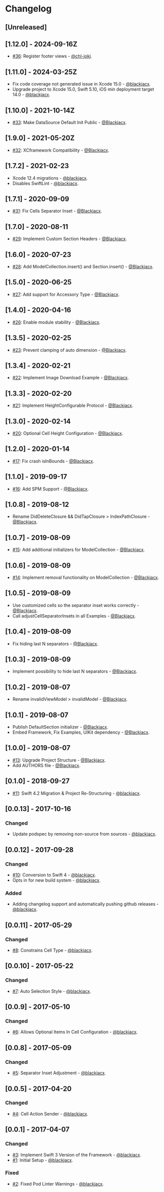 # Changelog

## [Unreleased]

## [1.12.0] - 2024-09-16Z

- [#36](https://github.com/Blackjacx/Source/pull/36): Register footer views - [@chl-ioki](https://github.com/chl-ioki).

## [1.11.0] - 2024-03-25Z

- Fix code coverage not generated issue in Xcode 15.0 - [@blackjacx](https://github.com/blackjacx).
- Upgrade project to Xcode 15.0, Swift 5.10, iOS min deployment target 14.0 - [@blackjacx](https://github.com/blackjacx).

## [1.10.0] - 2021-10-14Z

- [#33](https://github.com/Blackjacx/Source/pull/33): Make DataSource Default Init Public - [@Blackjacx](https://github.com/blackjacx).

## [1.9.0] - 2021-05-20Z

- [#32](https://github.com/Blackjacx/Source/pull/32): XCframework Compatibility - [@Blackjacx](https://github.com/blackjacx).

## [1.7.2] - 2021-02-23

- Xcode 12.4 migrations - [@blackjacx](https://github.com/blackjacx).
- Disables SwiftLint - [@blackjacx](https://github.com/blackjacx).

## [1.7.1] - 2020-09-09

- [#31](https://github.com/Blackjacx/Source/pull/31): Fix Cells Separator Inset - [@Blackjacx](https://github.com/blackjacx).

## [1.7.0] - 2020-08-11

- [#29](https://github.com/Blackjacx/Source/pull/29): Implement Custom Section Headers - [@Blackjacx](https://github.com/blackjacx).

## [1.6.0] - 2020-07-23

- [#28](https://github.com/Blackjacx/Source/pull/28): Add ModelCollection.insert() and Section.insert() - [@Blackjacx](https://github.com/blackjacx).

## [1.5.0] - 2020-06-25

- [#27](https://github.com/Blackjacx/Source/pull/27): Add support for Accessory Type - [@Blackjacx](https://github.com/blackjacx).

## [1.4.0] - 2020-04-16

- [#26](https://github.com/Blackjacx/Source/pull/26): Enable module stability - [@Blackjacx](https://github.com/blackjacx).

## [1.3.5] - 2020-02-25

- [#23](https://github.com/Blackjacx/Source/pull/23): Prevent clamping of auto dimension - [@Blackjacx](https://github.com/blackjacx).

## [1.3.4] - 2020-02-21

- [#22](https://github.com/Blackjacx/Source/pull/22): Implement Image Download Example - [@Blackjacx](https://github.com/blackjacx).

## [1.3.3] - 2020-02-20

- [#21](https://github.com/Blackjacx/Source/pull/21): Implement HeightConfigurable Protocol - [@Blackjacx](https://github.com/blackjacx).

## [1.3.0] - 2020-02-14

- [#20](https://github.com/Blackjacx/Source/pull/20): Optional Cell Height Configuration - [@Blackjacx](https://github.com/blackjacx).

## [1.2.0] - 2020-01-14

- [#17](https://github.com/Blackjacx/Source/pull/17): Fix crash isInBounds - [@Blackjacx](https://github.com/blackjacx).

## [1.1.0] - 2019-09-17

- [#16](https://github.com/Blackjacx/Source/pull/16): Add SPM Support - [@Blackjacx](https://github.com/blackjacx).

## [1.0.8] - 2019-08-12

- Rename DidDeleteClosure && DidTapClosure > IndexPathClosure - [@Blackjacx](https://github.com/blackjacx).

## [1.0.7] - 2019-08-09

- [#15](https://github.com/Blackjacx/Source/pull/15): Add additional initializers for ModelCollection - [@Blackjacx](https://github.com/blackjacx).

## [1.0.6] - 2019-08-09

- [#14](https://github.com/Blackjacx/Source/pull/14): Implement removal functionality on ModelCollection - [@Blackjacx](https://github.com/blackjacx).

## [1.0.5] - 2019-08-09

- Use customized cells so the separator inset works correctly - [@Blackjacx](https://github.com/blackjacx).
- Call adjustCellSeparatorInsets in all Examples - [@Blackjacx](https://github.com/blackjacx).

## [1.0.4] - 2019-08-09

- Fix hiding last N separators - [@Blackjacx](https://github.com/blackjacx).

## [1.0.3] - 2019-08-09

- Implement possibility to hide last N separators - [@Blackjacx](https://github.com/blackjacx).

## [1.0.2] - 2019-08-07

- Rename invalidViewModel > invalidModel - [@Blackjacx](https://github.com/blackjacx).

## [1.0.1] - 2019-08-07

- Publish DefaultSection initializer - [@Blackjacx](https://github.com/blackjacx).
- Embed Framework, Fix Examples, UIKit dependency - [@Blackjacx](https://github.com/blackjacx).

## [1.0.0] - 2019-08-07

- [#13](https://github.com/Blackjacx/Source/pull/13): Upgrade Project Structure - [@Blackjacx](https://github.com/blackjacx).
- Add AUTHORS file - [@Blackjacx](https://github.com/blackjacx).

## [0.1.0] - 2018-09-27

- [#11](https://github.com/Blackjacx/Source/pull/11): Swift 4.2 Migration & Project Re-Structuring - [@blackjacx](https://github.com/blackjacx).

## [0.0.13] - 2017-10-16

### Changed

- Update podspec by removing non-source from sources - [@blackjacx](https://github.com/blackjacx).

## [0.0.12] - 2017-09-28

### Changed

- [#10](https://github.com/Blackjacx/Source/pull/10): Conversion to Swift 4 - [@blackjacx](https://github.com/blackjacx).
- Opts in for new build system - [@blackjacx](https://github.com/blackjacx).

### Added

- Adding changelog support and automatically pushing github releases - [@blackjacx](https://github.com/blackjacx).

## [0.0.11] - 2017-05-29

### Changed

- [#8](https://github.com/Blackjacx/Source/pull/8): Constrains Cell Type - [@blackjacx](https://github.com/blackjacx).

## [0.0.10] - 2017-05-22

### Changed

- [#7](https://github.com/Blackjacx/Source/pull/7): Auto Selection Style - [@blackjacx](https://github.com/blackjacx).

## [0.0.9] - 2017-05-10

### Changed

- [#6](https://github.com/Blackjacx/Source/pull/6): Allows Optional Items In Cell Configuration - [@blackjacx](https://github.com/blackjacx).

## [0.0.8] - 2017-05-09

### Changed

- [#5](https://github.com/Blackjacx/Source/pull/5): Separator Inset Adjustment - [@blackjacx](https://github.com/blackjacx).

## [0.0.5] - 2017-04-20

### Changed

- [#4](https://github.com/Blackjacx/Source/pull/4): Cell Action Sender - [@blackjacx](https://github.com/blackjacx).

## [0.0.1] - 2017-04-07

### Changed

- [#3](https://github.com/Blackjacx/Source/pull/3): Implement Swift 3 Version of the Framework - [@blackjacx](https://github.com/blackjacx).
- [#1](https://github.com/Blackjacx/Source/pull/1): Initial Setup - [@blackjacx](https://github.com/blackjacx).

### Fixed

- [#2](https://github.com/Blackjacx/Source/pull/2): Fixed Pod Linter Warnings - [@blackjacx](https://github.com/blackjacx).
